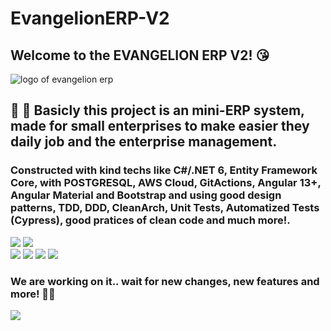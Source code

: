# EvangelionERP-V2

## Welcome to the EVANGELION ERP V2! 😘

![logo of evangelion erp](https://static.wikia.nocookie.net/evangelion/images/d/db/Neon_Genesis_Evangelion_Logo_transparent.png/revision/latest/scale-to-width-down/1000?cb=20200521033858)

## 👾 🤖 Basicly this project is an mini-ERP system, made for small enterprises to make easier they daily job and the enterprise management. 

### Constructed with kind techs like C#/.NET 6, Entity Framework Core, with POSTGRESQL, AWS Cloud, GitActions, Angular 13+, Angular Material and Bootstrap and using good design patterns, TDD, DDD, CleanArch, Unit Tests, Automatized Tests (Cypress), good pratices of clean code and much more!.

<div class="back">
  <img src="https://img.shields.io/badge/C%23-239120?style=for-the-badge&logo=c-sharp&logoColor=white%22%3E">
  <img src="https://img.shields.io/badge/.NET-5C2D91?style=for-the-badge&logo=.net&logoColor=white%22%3E">
</div>
<div class"front">
  <img src="https://img.shields.io/badge/JavaScript-F7DF1E?style=for-the-badge&logo=javascript&logoColor=black%22%3E">
  <img src="https://img.shields.io/badge/HTML5-E34F26?style=for-the-badge&logo=html5&logoColor=white%22%3E">
  <img src="https://img.shields.io/badge/CSS3-1572B6?style=for-the-badge&logo=css3&logoColor=white%22%3E">
  <img src="https://img.shields.io/badge/Angular-DD0031?style=for-the-badge&logo=angular&logoColor=white%22%3E">
</div>


### We are working on it.. wait for new changes, new features and more! 👀🎆

<div class="downloads">
<img src="https://img.shields.io/github/downloads/AureoFJunior/EvangelionERP-V1/total?style=for-the-badge">
</div>
